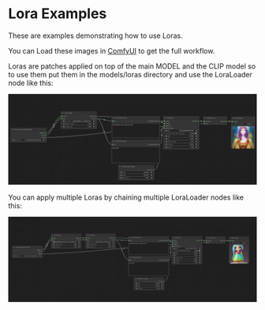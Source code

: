 # Lora Examples

These are examples demonstrating how to use Loras.

You can Load these images in [ComfyUI](https://github.com/comfyanonymous/ComfyUI) to get the full workflow.

Loras are patches applied on top of the main MODEL and the CLIP model so to use them put them in the models/loras directory and use the LoraLoader node like this:

![Example](lora.png)

You can apply multiple Loras by chaining multiple LoraLoader nodes like this:

![Example](lora_multiple.png)
